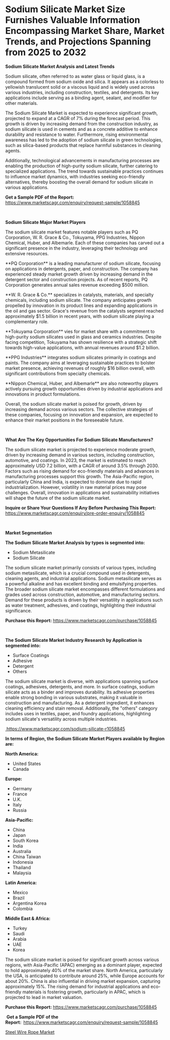 <p><h1>Sodium Silicate Market Size Furnishes Valuable Information Encompassing Market Share, Market Trends, and Projections Spanning from 2025 to 2032</h1></p><p><strong>Sodium Silicate Market Analysis and Latest Trends</strong></p>
<p><p>Sodium silicate, often referred to as water glass or liquid glass, is a compound formed from sodium oxide and silica. It appears as a colorless to yellowish translucent solid or a viscous liquid and is widely used across various industries, including construction, textiles, and detergents. Its key applications include serving as a binding agent, sealant, and modifier for other materials.</p><p>The Sodium Silicate Market is expected to experience significant growth, projected to expand at a CAGR of 7% during the forecast period. This growth is driven by increasing demand from the construction industry, as sodium silicate is used in cements and as a concrete additive to enhance durability and resistance to water. Furthermore, rising environmental awareness has led to the adoption of sodium silicate in green technologies, such as silica-based products that replace harmful substances in cleaning agents.</p><p>Additionally, technological advancements in manufacturing processes are enabling the production of high-purity sodium silicate, further catering to specialized applications. The trend towards sustainable practices continues to influence market dynamics, with industries seeking eco-friendly alternatives, thereby boosting the overall demand for sodium silicate in various applications.</p></p>
<p><strong>Get a Sample PDF of the Report:&nbsp;</strong> <a href="https://www.marketscagr.com/enquiry/request-sample/1058845?utm_campaign=2113&utm_medium=2&utm_source=Github&utm_content=ia&utm_term=31012025&utm_id=sodium-silicate">https://www.marketscagr.com/enquiry/request-sample/1058845</a></p>
<p>&nbsp;</p>
<p><strong>Sodium Silicate Major Market Players</strong></p>
<p><p>The sodium silicate market features notable players such as PQ Corporation, W. R. Grace & Co., Tokuyama, PPG Industries, Nippon Chemical, Huber, and Albemarle. Each of these companies has carved out a significant presence in the industry, leveraging their technology and extensive resources.</p><p>**PQ Corporation** is a leading manufacturer of sodium silicate, focusing on applications in detergents, paper, and construction. The company has experienced steady market growth driven by increasing demand in the detergent sector and construction projects. As of recent reports, PQ Corporation generates annual sales revenue exceeding $500 million.</p><p>**W. R. Grace & Co.** specializes in catalysts, materials, and specialty chemicals, including sodium silicate. The company anticipates growth propelled by innovation in its product lines and expanding applications in the oil and gas sector. Grace's revenue from the catalysts segment reached approximately $1.5 billion in recent years, with sodium silicate playing a complementary role.</p><p>**Tokuyama Corporation** vies for market share with a commitment to high-purity sodium silicates used in glass and ceramics industries. Despite facing competition, Tokuyama has shown resilience with a strategic shift towards high-value applications, with annual revenues around $1.2 billion.</p><p>**PPG Industries** integrates sodium silicates primarily in coatings and paints. The company aims at leveraging sustainable practices to bolster market presence, achieving revenues of roughly $16 billion overall, with significant contributions from specialty chemicals.</p><p>**Nippon Chemical, Huber, and Albemarle** are also noteworthy players actively pursuing growth opportunities driven by industrial applications and innovations in product formulations.</p><p>Overall, the sodium silicate market is poised for growth, driven by increasing demand across various sectors. The collective strategies of these companies, focusing on innovation and expansion, are expected to enhance their market positions in the foreseeable future.</p></p>
<p>&nbsp;</p>
<p><strong>What Are The Key Opportunities For Sodium Silicate Manufacturers?</strong></p>
<p><p>The sodium silicate market is projected to experience moderate growth, driven by increasing demand in various sectors, including construction, automotive, and coatings. In 2023, the market is estimated to reach approximately USD 7.2 billion, with a CAGR of around 3.5% through 2030. Factors such as rising demand for eco-friendly materials and advances in manufacturing processes support this growth. The Asia-Pacific region, particularly China and India, is expected to dominate due to rapid industrialization. However, volatility in raw material prices may pose challenges. Overall, innovation in applications and sustainability initiatives will shape the future of the sodium silicate market.</p></p>
<p><strong>Inquire or Share Your Questions If Any Before Purchasing This Report:</strong> <a href="https://www.marketscagr.com/enquiry/pre-order-enquiry/1058845?utm_campaign=2113&utm_medium=2&utm_source=Github&utm_content=ia&utm_term=31012025&utm_id=sodium-silicate">https://www.marketscagr.com/enquiry/pre-order-enquiry/1058845</a></p>
<p>&nbsp;</p>
<p><strong>Market Segmentation</strong></p>
<p><strong>The Sodium Silicate Market Analysis by types is segmented into:</strong></p>
<p><ul><li>Sodium Metasilicate</li><li>Sodium Silicate</li></ul></p>
<p><p>The sodium silicate market primarily consists of various types, including sodium metasilicate, which is a crucial compound used in detergents, cleaning agents, and industrial applications. Sodium metasilicate serves as a powerful alkaline and has excellent binding and emulsifying properties. The broader sodium silicate market encompasses different formulations and grades used across construction, automotive, and manufacturing sectors. Demand for these products is driven by their versatility in applications such as water treatment, adhesives, and coatings, highlighting their industrial significance.</p></p>
<p><strong>Purchase this Report:&nbsp;</strong><a href="https://www.marketscagr.com/purchase/1058845?utm_campaign=2113&utm_medium=2&utm_source=Github&utm_content=ia&utm_term=31012025&utm_id=sodium-silicate">https://www.marketscagr.com/purchase/1058845</a></p>
<p>&nbsp;</p>
<p><strong>The Sodium Silicate Market Industry Research by Application is segmented into:</strong></p>
<p><ul><li>Surface Coatings</li><li>Adhesive</li><li>Detergent</li><li>Others</li></ul></p>
<p><p>The sodium silicate market is diverse, with applications spanning surface coatings, adhesives, detergents, and more. In surface coatings, sodium silicate acts as a binder and improves durability. Its adhesive properties enable strong bonding in various substrates, making it valuable in construction and manufacturing. As a detergent ingredient, it enhances cleaning efficiency and stain removal. Additionally, the "others" category includes uses in textiles, paper, and foundry applications, highlighting sodium silicate's versatility across multiple industries.</p></p>
<p><a href="https://www.marketscagr.com/sodium-silicate-r1058845?utm_campaign=2113&utm_medium=2&utm_source=Github&utm_content=ia&utm_term=31012025&utm_id=sodium-silicate">&nbsp;https://www.marketscagr.com/sodium-silicate-r1058845</a></p>
<p><strong>In terms of Region, the Sodium Silicate Market Players available by Region are:</strong></p>
<p>
    <p> <strong> North America: </strong>
        <ul>
            <li>United States</li>
            <li>Canada</li>
        </ul>
        </p> 
    <p> <strong> Europe: </strong>
        <ul>
            <li>Germany</li>
            <li>France</li>
            <li>U.K.</li>
            <li>Italy</li>
            <li>Russia</li>
        </ul>
        </p> 
    <p> <strong> Asia-Pacific: </strong>
        <ul>
            <li>China</li>
            <li>Japan</li>
            <li>South Korea</li>
            <li>India</li>
            <li>Australia</li>
            <li>China Taiwan</li>
            <li>Indonesia</li>
            <li>Thailand</li>
            <li>Malaysia</li>
        </ul>
        </p> 
    <p> <strong> Latin America: </strong>
        <ul>
            <li>Mexico</li>
            <li>Brazil</li>
            <li>Argentina Korea</li>
            <li>Colombia</li>
        </ul>
        </p> 
    <p> <strong> Middle East & Africa: </strong>
        <ul>
            <li>Turkey</li>
            <li>Saudi</li>
            <li>Arabia</li>
            <li>UAE</li>
            <li>Korea</li>
        </ul>
    </p>
    </p>
<p><p>The sodium silicate market is poised for significant growth across various regions, with Asia-Pacific (APAC) emerging as a dominant player, expected to hold approximately 40% of the market share. North America, particularly the USA, is anticipated to contribute around 25%, while Europe accounts for about 20%. China is also influential in driving market expansion, capturing approximately 15%. The rising demand for industrial applications and eco-friendly materials is fostering growth, particularly in APAC, which is projected to lead in market valuation.</p></p>
<p><strong>Purchase this Report: </strong><a href="https://www.marketscagr.com/purchase/1058845?utm_campaign=2113&utm_medium=2&utm_source=Github&utm_content=ia&utm_term=31012025&utm_id=sodium-silicate">https://www.marketscagr.com/purchase/1058845</a></p>
<p>&nbsp;<strong>Get a Sample PDF of the Report:&nbsp;&nbsp;</strong><a href="https://www.marketscagr.com/enquiry/request-sample/1058845?utm_campaign=2113&utm_medium=2&utm_source=Github&utm_content=ia&utm_term=31012025&utm_id=sodium-silicate">https://www.marketscagr.com/enquiry/request-sample/1058845</a></p>
<p><strong></strong></p>
<p><p><a href="https://github.com/tona7vba/Market-Research-Report-List-1/blob/main/steel-wire-rope-market.md?utm_campaign=2113&utm_medium=2&utm_source=Github&utm_content=ia&utm_term=31012025&utm_id=sodium-silicate">Steel Wire Rope Market</a></p></p>
